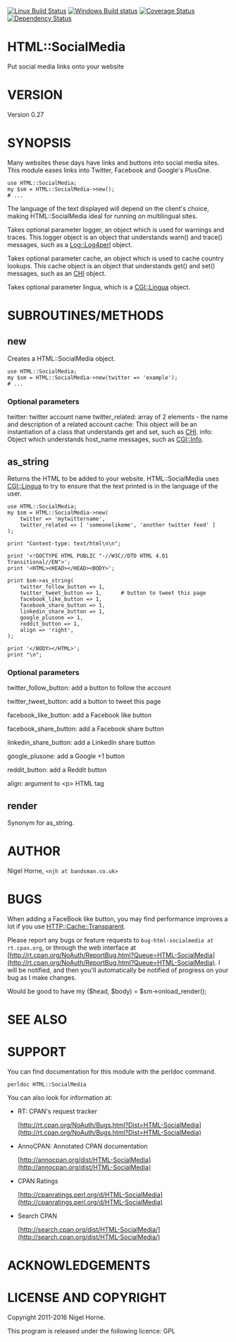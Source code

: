 [![Linux Build Status](https://travis-ci.org/nigelhorne/HTML-SocialMedia.svg?branch=master)](https://travis-ci.org/nigelhorne/HTML-SocialMedia)
[![Windows Build status](https://ci.appveyor.com/api/projects/status/7wrih4a1xt96jk72/branch/master?svg=true)](https://ci.appveyor.com/project/nigelhorne/html-socialmedia/branch/master)
[![Coverage Status](https://coveralls.io/repos/github/nigelhorne/HTML-SocialMedia/badge.svg?branch=master)](https://coveralls.io/github/nigelhorne/HTML-SocialMedia?branch=master)
[![Dependency Status](https://dependencyci.com/github/nigelhorne/HTML-SocialMedia/badge)](https://dependencyci.com/github/nigelhorne/HTML-SocialMedia)

# HTML::SocialMedia

Put social media links onto your website

# VERSION

Version 0.27

# SYNOPSIS

Many websites these days have links and buttons into social media sites.
This module eases links into Twitter, Facebook and Google's PlusOne.

    use HTML::SocialMedia;
    my $sm = HTML::SocialMedia->new();
    # ...

The language of the text displayed will depend on the client's choice, making
HTML::SocialMedia ideal for running on multilingual sites.

Takes optional parameter logger, an object which is used for warnings and
traces.
This logger object is an object that understands warn() and trace() messages,
such as a [Log::Log4perl](https://metacpan.org/pod/Log::Log4perl) object.

Takes optional parameter cache, an object which is used to cache country
lookups.
This cache object is an object that understands get() and set() messages,
such as an [CHI](https://metacpan.org/pod/CHI) object.

Takes optional parameter lingua, which is a [CGI::Lingua](https://metacpan.org/pod/CGI::Lingua) object.

# SUBROUTINES/METHODS

## new

Creates a HTML::SocialMedia object.

    use HTML::SocialMedia;
    my $sm = HTML::SocialMedia->new(twitter => 'example');
    # ...

### Optional parameters

twitter: twitter account name
twitter\_related: array of 2 elements - the name and description of a related account
cache: This object will be an instantiation of a class that understands get and
set, such as [CHI](https://metacpan.org/pod/CHI).
info: Object which understands host\_name messages, such as [CGI::Info](https://metacpan.org/pod/CGI::Info).

## as\_string

Returns the HTML to be added to your website.
HTML::SocialMedia uses [CGI::Lingua](https://metacpan.org/pod/CGI::Lingua) to try to ensure that the text printed is
in the language of the user.

    use HTML::SocialMedia;
    my $sm = HTML::SocialMedia->new(
        twitter => 'mytwittername',
        twitter_related => [ 'someonelikeme', 'another twitter feed' ]
    );

    print "Content-type: text/html\n\n";

    print '<!DOCTYPE HTML PUBLIC "-//W3C//DTD HTML 4.01 Transitional//EN">';
    print '<HTML><HEAD></HEAD><BODY>';

    print $sm->as_string(
        twitter_follow_button => 1,
        twitter_tweet_button => 1,      # button to tweet this page
        facebook_like_button => 1,
        facebook_share_button => 1,
        linkedin_share_button => 1,
        google_plusone => 1,
        reddit_button => 1,
        align => 'right',
    );

    print '</BODY></HTML>';
    print "\n";

### Optional parameters

twitter\_follow\_button: add a button to follow the account

twitter\_tweet\_button: add a button to tweet this page

facebook\_like\_button: add a Facebook like button

facebook\_share\_button: add a Facebook share button

linkedin\_share\_button: add a LinkedIn share button

google\_plusone: add a Google +1 button

reddit\_button: add a Reddit button

align: argument to &lt;p> HTML tag

## render

Synonym for as\_string.

# AUTHOR

Nigel Horne, `<njh at bandsman.co.uk>`

# BUGS

When adding a FaceBook like button, you may find performance improves a lot if
you use [HTTP::Cache::Transparent](https://metacpan.org/pod/HTTP::Cache::Transparent).

Please report any bugs or feature requests to `bug-html-socialmedia at rt.cpan.org`, or through
the web interface at [http://rt.cpan.org/NoAuth/ReportBug.html?Queue=HTML-SocialMedia](http://rt.cpan.org/NoAuth/ReportBug.html?Queue=HTML-SocialMedia).  I will be notified, and then you'll
automatically be notified of progress on your bug as I make changes.

Would be good to have
    my ($head, $body) = $sm->onload\_render();

# SEE ALSO

# SUPPORT

You can find documentation for this module with the perldoc command.

    perldoc HTML::SocialMedia

You can also look for information at:

- RT: CPAN's request tracker

    [http://rt.cpan.org/NoAuth/Bugs.html?Dist=HTML-SocialMedia](http://rt.cpan.org/NoAuth/Bugs.html?Dist=HTML-SocialMedia)

- AnnoCPAN: Annotated CPAN documentation

    [http://annocpan.org/dist/HTML-SocialMedia](http://annocpan.org/dist/HTML-SocialMedia)

- CPAN Ratings

    [http://cpanratings.perl.org/d/HTML-SocialMedia](http://cpanratings.perl.org/d/HTML-SocialMedia)

- Search CPAN

    [http://search.cpan.org/dist/HTML-SocialMedia/](http://search.cpan.org/dist/HTML-SocialMedia/)

# ACKNOWLEDGEMENTS

# LICENSE AND COPYRIGHT

Copyright 2011-2016 Nigel Horne.

This program is released under the following licence: GPL
